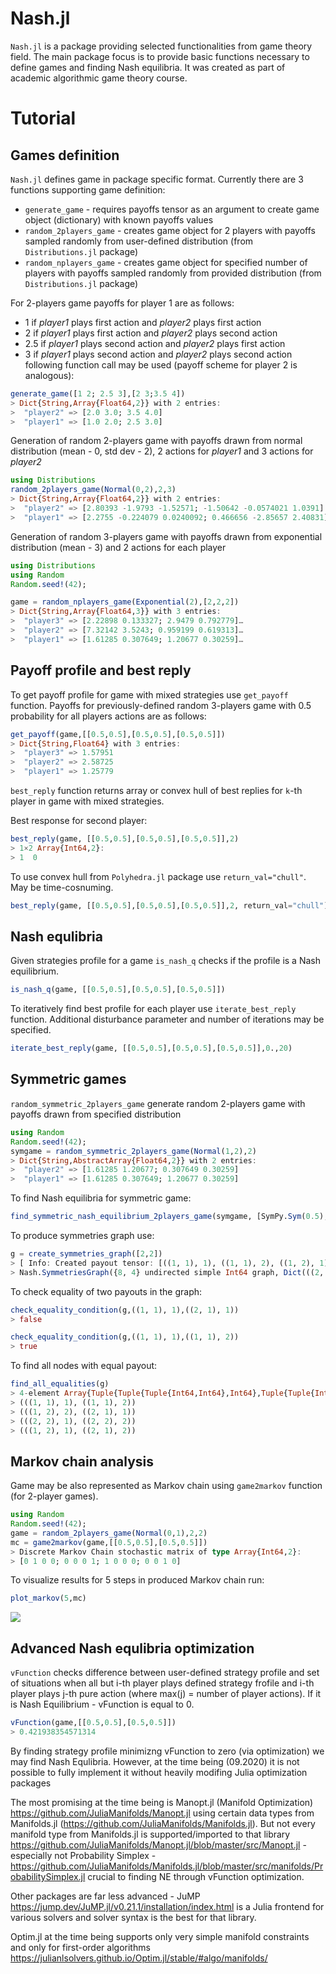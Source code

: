 # Nash.jl

`Nash.jl` is a package providing selected functionalities from game theory field. The main package focus is to provide basic functions necessary to define games and finding Nash equilibria. It was created as part of academic algorithmic game theory course.


Tutorial
=========

## Games definition

`Nash.jl` defines game in package specific format. Currently there are 3 functions supporting game definition:
* `generate_game` - requires payoffs tensor as an argument to create game object (dictionary) with known payoffs values
* `random_2players_game` - creates game object for 2 players with payoffs sampled randomly from user-defined distribution (from `Distributions.jl` package)
* `random_nplayers_game` - creates game object for specified number of players with payoffs sampled randomly from provided distribution (from `Distributions.jl` package)

For 2-players game payoffs for player 1 are as follows:
* 1 if _player1_ plays first action and _player2_ plays first action
* 2 if _player1_ plays first action and _player2_ plays second action
* 2.5 if _player1_ plays second action and _player2_ plays first action
* 3 if _player1_ plays second action and _player2_ plays second action
following function call may be used (payoff scheme for player 2 is analogous):

```julia
generate_game([1 2; 2.5 3],[2 3;3.5 4])
> Dict{String,Array{Float64,2}} with 2 entries:
>  "player2" => [2.0 3.0; 3.5 4.0]
>  "player1" => [1.0 2.0; 2.5 3.0]
```

Generation of random 2-players game with payoffs drawn from normal distribution (mean - 0, std dev - 2), 2 actions for _player1_ and 3 actions for _player2_

```julia
using Distributions
random_2players_game(Normal(0,2),2,3)
> Dict{String,Array{Float64,2}} with 2 entries:
>  "player2" => [2.80393 -1.9793 -1.52571; -1.50642 -0.0574021 1.0391]
>  "player1" => [2.2755 -0.224079 0.0240092; 0.466656 -2.85657 2.40831]
```

Generation of random 3-players game with payoffs drawn from exponential distribution (mean - 3) and 2 actions for each player

```julia
using Distributions
using Random
Random.seed!(42);

game = random_nplayers_game(Exponential(2),[2,2,2])
> Dict{String,Array{Float64,3}} with 3 entries:
>  "player3" => [2.22898 0.133327; 2.9479 0.792779]…
>  "player2" => [7.32142 3.5243; 0.959199 0.619313]…
>  "player1" => [1.61285 0.307649; 1.20677 0.30259]…
```

## Payoff profile and best reply

To get payoff profile for game with mixed strategies use `get_payoff` function. Payoffs for previously-defined random 3-players game with 0.5 probability for all players actions are as follows:

```julia
get_payoff(game,[[0.5,0.5],[0.5,0.5],[0.5,0.5]])
> Dict{String,Float64} with 3 entries:
>  "player3" => 1.57951
>  "player2" => 2.58725
>  "player1" => 1.25779
```

`best_reply` function returns array or convex hull of best replies for `k`-th player in game with mixed strategies.

Best response for second player:

```julia
best_reply(game, [[0.5,0.5],[0.5,0.5],[0.5,0.5]],2)
> 1×2 Array{Int64,2}:
> 1  0
```

To use convex hull from `Polyhedra.jl` package use `return_val="chull"`. May be time-cosnuming.

```julia
best_reply(game, [[0.5,0.5],[0.5,0.5],[0.5,0.5]],2, return_val="chull")
```

## Nash equlibria

Given strategies profile for a game `is_nash_q` checks if the profile is a Nash equilibrium.

```julia
is_nash_q(game, [[0.5,0.5],[0.5,0.5],[0.5,0.5]])
```

To iteratively find best profile for each player use `iterate_best_reply` function. Additional disturbance parameter and number of iterations may be specified.

```julia
iterate_best_reply(game, [[0.5,0.5],[0.5,0.5],[0.5,0.5]],0.,20)
```

## Symmetric games

`random_symmetric_2players_game` generate random 2-players game with payoffs drawn from specified distribution

```julia
using Random
Random.seed!(42);
symgame = random_symmetric_2players_game(Normal(1,2),2)
> Dict{String,AbstractArray{Float64,2}} with 2 entries:
>  "player2" => [1.61285 1.20677; 0.307649 0.30259]
>  "player1" => [1.61285 0.307649; 1.20677 0.30259]
```

To find Nash equilibria for symmetric game:

```julia
find_symmetric_nash_equilibrium_2players_game(symgame, [SymPy.Sym(0.5),SymPy.Sym(0.5)])
```

To produce symmetries graph use:

```julia
g = create_symmetries_graph([2,2])
> [ Info: Created payout tensor: [((1, 1), 1), ((1, 1), 2), ((1, 2), 1), ((1, 2), 2), ((2, 1), 1), ((2, 1), 2), ((2, 2), 1), ((2, 2), 2)]
> Nash.SymmetriesGraph({8, 4} undirected simple Int64 graph, Dict(((2, 2), 2) => 8,((1, 1), 1) => 1,((1, 1), 2) => 2,((2, 1), 2) => 6,((1, 2), 2) => 4,((1, 2), 1) => 3,((2, 1), 1) => 5,((2, 2), 1) => 7), Dict(7 => ((2, 2), 1),4 => ((1, 2), 2),2 => ((1, 1), 2),3 => ((1, 2), 1),8 => ((2, 2), 2),5 => ((2, 1), 1),6 => ((2, 1), 2),1 => ((1, 1), 1)))
```

To check equality of two payouts in the graph:

```julia
check_equality_condition(g,((1, 1), 1),((2, 1), 1))
> false

check_equality_condition(g,((1, 1), 1),((1, 1), 2))
> true
```

To find all nodes with equal payout:

```julia
find_all_equalities(g)
> 4-element Array{Tuple{Tuple{Tuple{Int64,Int64},Int64},Tuple{Tuple{Int64,Int64},Int64}},1}:
> (((1, 1), 1), ((1, 1), 2))
> (((1, 2), 2), ((2, 1), 1))
> (((2, 2), 1), ((2, 2), 2))
> (((1, 2), 1), ((2, 1), 2))
```

## Markov chain analysis

Game may be also represented as Markov chain using `game2markov` function (for 2-player games).

```julia
using Random
Random.seed!(42);
game = random_2players_game(Normal(0,1),2,2)
mc = game2markov(game,[[0.5,0.5],[0.5,0.5]])
> Discrete Markov Chain stochastic matrix of type Array{Int64,2}:
> [0 1 0 0; 0 0 0 1; 1 0 0 0; 0 0 1 0]
```

To visualize results for 5 steps in produced Markov chain run:

```julia
plot_markov(5,mc)
```

![](https://i.ibb.co/zX2sRmt/Markov-Chain5.png)

## Advanced Nash equlibria optimization

`vFunction` checks difference between user-defined strategy profile and set of situations when all but i-th player plays defined strategy frofile and i-th player plays j-th pure action (where max(j) = number of player actions). If it is Nash Equilibrium - vFunction is equal to 0. 

```julia
vFunction(game,[[0.5,0.5],[0.5,0.5]])
> 0.421938354571314
```

By finding strategy profile minimizng vFunction to zero (via optimization) we may find Nash Equlibria. However, at the time being (09.2020) it is not possible to fully implement it without heavily modifing Julia optimization packages

The most promising at the time being is Manopt.jl (Manifold Optimization) https://github.com/JuliaManifolds/Manopt.jl using certain data types from
Manifolds.jl (https://github.com/JuliaManifolds/Manifolds.jl). But not every manifold type from Manifolds.jl is supported/imported to that library
https://github.com/JuliaManifolds/Manopt.jl/blob/master/src/Manopt.jl - especially not Probability Simplex - https://github.com/JuliaManifolds/Manifolds.jl/blob/master/src/manifolds/ProbabilitySimplex.jl crucial to finding NE through vFunction optimization.

Other packages are far less advanced - JuMP https://jump.dev/JuMP.jl/v0.21.1/installation/index.html is a Julia frontend for various solvers and solver syntax is the best for that library.

Optim.jl at the time being supports only very simple manifold constraints and only for first-order algorithms https://julianlsolvers.github.io/Optim.jl/stable/#algo/manifolds/
